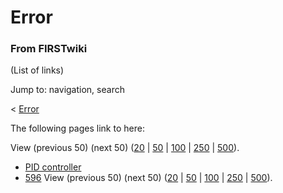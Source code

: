 # Error

### From FIRSTwiki

(List of links)

Jump to: navigation, search

&lt; [Error](/index.php?title=Error&redirect=no "Error" )  

The following pages link to here:

View (previous 50) (next 50)
([20](/index.php?title=Special:Whatlinkshere/Error&limit=20&from=0
"Special:Whatlinkshere/Error" ) |
[50](/index.php?title=Special:Whatlinkshere/Error&limit=50&from=0
"Special:Whatlinkshere/Error" ) |
[100](/index.php?title=Special:Whatlinkshere/Error&limit=100&from=0
"Special:Whatlinkshere/Error" ) |
[250](/index.php?title=Special:Whatlinkshere/Error&limit=250&from=0
"Special:Whatlinkshere/Error" ) |
[500](/index.php?title=Special:Whatlinkshere/Error&limit=500&from=0
"Special:Whatlinkshere/Error" )).

  * [PID controller](/index.php/PID_controller "PID controller" )
  * [596](/index.php/596 "596" )
View (previous 50) (next 50)
([20](/index.php?title=Special:Whatlinkshere/Error&limit=20&from=0
"Special:Whatlinkshere/Error" ) |
[50](/index.php?title=Special:Whatlinkshere/Error&limit=50&from=0
"Special:Whatlinkshere/Error" ) |
[100](/index.php?title=Special:Whatlinkshere/Error&limit=100&from=0
"Special:Whatlinkshere/Error" ) |
[250](/index.php?title=Special:Whatlinkshere/Error&limit=250&from=0
"Special:Whatlinkshere/Error" ) |
[500](/index.php?title=Special:Whatlinkshere/Error&limit=500&from=0
"Special:Whatlinkshere/Error" )).


